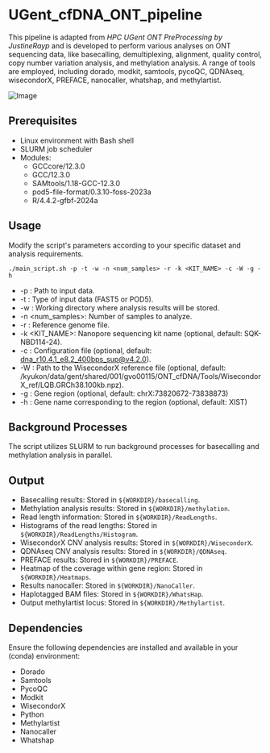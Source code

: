 # UGent_cfDNA_ONT_pipeline

This pipeline is adapted from *HPC UGent ONT PreProcessing by JustineRayp* and is developed to perform various analyses on ONT sequencing data, like basecalling, demultiplexing, alignment, quality control, copy number variation analysis, and methylation analysis. A range of tools are employed, including dorado, modkit, samtools, pycoQC, QDNAseq, wisecondorX, PREFACE, nanocaller, whatshap, and methylartist.

![Image](https://github.com/user-attachments/assets/b1a8e15d-a2b5-4743-8939-c824884de39d)

## Prerequisites

- Linux environment with Bash shell
- SLURM job scheduler
- Modules:
  - GCCcore/12.3.0
  - GCC/12.3.0 
  - SAMtools/1.18-GCC-12.3.0 
  - pod5-file-format/0.3.10-foss-2023a
  - R/4.4.2-gfbf-2024a

## Usage
Modify the script's parameters according to your specific dataset and analysis requirements.
```
./main_script.sh -p -t -w -n <num_samples> -r -k <KIT_NAME> -c -W -g -h
```

- -p <InputDataPath>: Path to input data.
- -t <InputDataType>: Type of input data (FAST5 or POD5).
- -w <WORKDIR>: Working directory where analysis results will be stored.
- -n <num_samples>: Number of samples to analyze.
- -r <REF>: Reference genome file.
- -k <KIT_NAME>: Nanopore sequencing kit name (optional, default: SQK-NBD114-24).
- -c <CONFIG>: Configuration file (optional, default: dna_r10.4.1_e8.2_400bps_sup@v4.2.0).
- -W <WISECONDORREF>: Path to the WisecondorX reference file (optional, default: /kyukon/data/gent/shared/001/gvo00115/ONT_cfDNA/Tools/WisecondorX_ref/LQB.GRCh38.100kb.npz).
- -g <REGION>: Gene region (optional, default: chrX:73820672-73838873)
- -h <GENE>: Gene name corresponding to the region (optional, default: XIST)

## Background Processes

The script utilizes SLURM to run background processes for basecalling and methylation analysis in parallel.

## Output

- Basecalling results: Stored in `${WORKDIR}/basecalling`.
- Methylation analysis results: Stored in `${WORKDIR}/methylation`.
- Read length information: Stored in `${WORKDIR}/ReadLengths`.
- Histograms of the read lengths: Stored in `${WORKDIR}/ReadLengths/Histogram`.
- WisecondorX CNV analysis results: Stored in `${WORKDIR}/WisecondorX`.
- QDNAseq CNV analysis results: Stored in `${WORKDIR}/QDNAseq`.
- PREFACE results: Stored in `${WORKDIR}/PREFACE`.
- Heatmap of the coverage within gene region: Stored in `${WORKDIR}/Heatmaps`.
- Results nanocaller: Stored in `${WORKDIR}/NanoCaller`.
- Haplotagged BAM files: Stored in `${WORKDIR}/WhatsHap`.
- Output methylartist locus: Stored in `${WORKDIR}/Methylartist`.

## Dependencies
Ensure the following dependencies are installed and available in your (conda) environment:

- Dorado
- Samtools
- PycoQC
- Modkit
- WisecondorX
- Python
- Methylartist
- Nanocaller
- Whatshap



